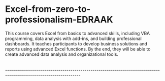 # Excel-from-zero-to-professionalism-EDRAAK
This course covers Excel from basics to advanced skills, including VBA programming, data analysis with add-ins, and building professional dashboards. It teaches participants to develop business solutions and reports using advanced Excel functions. By the end, they will be able to create advanced data analysis and organizational tools.<br><br><br>
--------------------------------------------------------------------------------------------------------------------<br><br>
